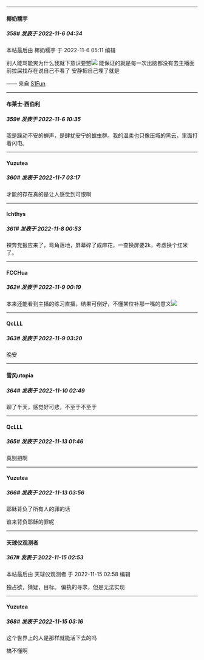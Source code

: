 

*****

####  椰奶糯芋  
##### 358#       发表于 2022-11-6 04:34

 本帖最后由 椰奶糯芋 于 2022-11-6 05:11 编辑 

别人能骂能爽为什么我就下意识要憋<img src="https://static.saraba1st.com/image/smiley/face2017/067.png" referrerpolicy="no-referrer">
能保证的就是每一次出脑都没有去主播面前拉屎找存在说自己不看了 安静把自己埋了就是

—— 来自 [S1Fun](https://s1fun.koalcat.com)



*****

####  布莱士·西伯利  
##### 359#       发表于 2022-11-6 10:35

我是躁动不安的蝉声，是肆扰安宁的蝗虫群。我的温柔也只像压城的黑云，里面打着闪电。



*****

####  Yuzutea  
##### 360#       发表于 2022-11-7 03:17

才能的存在真的是让人感觉到可恨啊



*****

####  Ichthys  
##### 361#       发表于 2022-11-8 00:53

裸奔党报应来了，弯角落地，屏幕碎了成麻花，一查换屏要2k，考虑换个红米了。



*****

####  FCCHua  
##### 362#       发表于 2022-11-9 00:19

本来还能看到主播的练习直播，结果可倒好，不懂某位补那一嘴的意义<img src="https://static.saraba1st.com/image/smiley/face2017/020.png" referrerpolicy="no-referrer">



*****

####  QcLLL  
##### 363#       发表于 2022-11-9 03:20

晚安



*****

####  雪风utopia  
##### 364#       发表于 2022-11-10 02:49

聊了半天，感觉好可悲，不至于不至于



*****

####  QcLLL  
##### 365#       发表于 2022-11-13 01:46

真别扭啊



*****

####  Yuzutea  
##### 366#       发表于 2022-11-13 03:56

耶稣背负了所有人的罪的话

谁来背负耶稣的罪呢



*****

####  天球仪观测者  
##### 367#       发表于 2022-11-15 02:53

 本帖最后由 天球仪观测者 于 2022-11-15 02:58 编辑 

独占欲，猜疑，目标。
偏执的寻求，但是无法实现

*****

####  Yuzutea  
##### 368#       发表于 2022-11-15 03:16

这个世界上的人是那样就能活下去的吗

搞不懂啊

